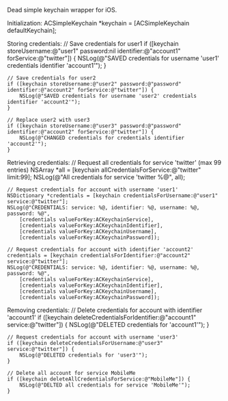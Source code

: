 Dead simple keychain wrapper for iOS.

Initialization:
    ACSimpleKeychain *keychain = [ACSimpleKeychain defaultKeychain];

Storing credentials:
    // Save credentials for user1
    if ([keychain storeUsername:@"user1" password:nil identifier:@"account1" forService:@"twitter"]) {
        NSLog(@"SAVED credentials for username 'user1' credentials identifier 'account1'");
    }

    // Save credentials for user2
    if ([keychain storeUsername:@"user2" password:@"password" identifier:@"account2" forService:@"twitter"]) {
        NSLog(@"SAVED credentials for username 'user2' credentials identifier 'account2'");
    }

    // Replace user2 with user3
    if ([keychain storeUsername:@"user3" password:@"password" identifier:@"account2" forService:@"twitter"]) {
        NSLog(@"CHANGED credentials for credentials identifier 'account2'");
    }    

Retrieving credentials:
    // Request all credentials for service 'twitter' (max 99 entries)
    NSArray *all = [keychain allCredentialsForService:@"twitter" limit:99];
    NSLog(@"All credentials for service 'twitter %@", all);

    // Request credentials for account with username 'user1'
    NSDictionary *credentials = [keychain credentialsForUsername:@"user1" service:@"twitter"];
    NSLog(@"CREDENTIALS: service: %@, identifier: %@, username: %@, password: %@",
        [credentials valueForKey:ACKeychainService],
        [credentials valueForKey:ACKeychainIdentifier],
        [credentials valueForKey:ACKeychainUsername],
        [credentials valueForKey:ACKeychainPassword]);

    // Request credentials for account with identifier 'account2'
    credentials = [keychain credentialsForIdentifier:@"account2" service:@"twitter"];
    NSLog(@"CREDENTIALS: service: %@, identifier: %@, username: %@, password: %@",
        [credentials valueForKey:ACKeychainService],
        [credentials valueForKey:ACKeychainIdentifier],
        [credentials valueForKey:ACKeychainUsername],
        [credentials valueForKey:ACKeychainPassword]);

Removing credentials:
    // Delete credentials for account with identifier 'account1'
    if ([keychain deleteCredentialsForIdentifier:@"account1" service:@"twitter"]) {
        NSLog(@"DELETED credentials for 'account1'");
    }

    // Request credentials for account with username 'user3'
    if ([keychain deleteCredentialsForUsername:@"user3" service:@"twitter"]) {
        NSLog(@"DELETED credentials for 'user3'");
    }

    // Delete all account for service MobileMe
    if ([keychain deleteAllCredentialsForService:@"MobileMe"]) {
        NSLog(@"DELTED all credentials for service 'MobileMe'");
    }
